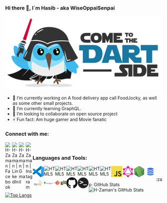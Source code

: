### Hi there 👋, I`m Hasib - aka WiseOppaiSenpai

[![](https://raw.githubusercontent.com/kevmoo/dart_side/master/Dash%20Dart%20PNG%20%20-%20white.png)](#)

- 🔭 I’m currently working on A food delivery app call FoodJocky, as well as some other small projects.
- 🌱 I’m currently learning GraphQL.
- 👯 I’m looking to collaborate on open source project
- ⚡ Fun fact: Am huge gamer and Movie fanatic

### Connect with me:
[<img align="left" alt="H-Zaman | Facebook" width="22px" src="https://i.pinimg.com/originals/ca/3b/f0/ca3bf05cfab74677e5b73b130bd30991.png" />][facebook]
[<img align="left" alt="H-Zaman | LinkedIn" width="22px" src="https://cdn.jsdelivr.net/npm/simple-icons@v3/icons/linkedin.svg" />][linkedin]
[<img align="left" alt="H-Zaman | Gmail" width="22px" src="https://cdn.iconscout.com/icon/free/png-256/gmail-32-761667.png" />][gmail]
[<img align="left" alt="H-Zaman | Instagram" width="22px" src="https://cdn.jsdelivr.net/npm/simple-icons@v3/icons/instagram.svg" />][instagram]
<br />
### Languages and Tools:

[<img align="left" alt="Visual Studio Code" width="36px" src="https://raw.githubusercontent.com/github/explore/80688e429a7d4ef2fca1e82350fe8e3517d3494d/topics/visual-studio-code/visual-studio-code.png" />][vscode]
[<img align="left" alt="HTML5" width="36px" src="https://upload.wikimedia.org/wikipedia/commons/thumb/8/8f/Breezeicons-apps-48-android-studio.svg/1200px-Breezeicons-apps-48-android-studio.svg.png" />][as]
[<img align="left" alt="HTML5" width="36px" src="https://icons.iconarchive.com/icons/blackvariant/button-ui-app-pack-two/512/XCode-icon.png" />][xc]
[<img align="left" alt="HTML5" width="36px" src="https://www.spyder-ide.org/static/images/spyder-logo.svg?h=946d9158" />][spyder]
[<img align="left" alt="HTML5" width="36px" src="https://avatars0.githubusercontent.com/u/1609975?s=280&v=4" />][dart]
[<img align="left" alt="HTML5" width="36px" src="https://cdn.iconscout.com/icon/free/png-512/flutter-2038877-1720090.png" />][flutter]
[<img align="left" alt="HTML5" width="36px" src="https://cdn3.iconfinder.com/data/icons/logos-and-brands-adobe/512/267_Python-512.png" />][python]
[<img align="left" alt="JavaScript" width="36px" src="https://raw.githubusercontent.com/github/explore/80688e429a7d4ef2fca1e82350fe8e3517d3494d/topics/javascript/javascript.png" />][js]
[<img align="left" alt="GraphQL" width="36px" src="https://raw.githubusercontent.com/github/explore/80688e429a7d4ef2fca1e82350fe8e3517d3494d/topics/graphql/graphql.png" />][gql]
[<img align="left" alt="Node.js" width="36px" src="https://raw.githubusercontent.com/github/explore/80688e429a7d4ef2fca1e82350fe8e3517d3494d/topics/nodejs/nodejs.png" />][nodejs]
[<img align="left" alt="SQL" width="36px" src="https://raw.githubusercontent.com/github/explore/80688e429a7d4ef2fca1e82350fe8e3517d3494d/topics/sql/sql.png" />][sql]
[<img align="left" alt="MySQL" width="36px" src="https://raw.githubusercontent.com/github/explore/80688e429a7d4ef2fca1e82350fe8e3517d3494d/topics/mysql/mysql.png" />][mysql]
[<img align="left" alt="MongoDB" width="36px" src="https://raw.githubusercontent.com/github/explore/80688e429a7d4ef2fca1e82350fe8e3517d3494d/topics/mongodb/mongodb.png" />][mongodb]
[<img align="left" alt="Git" width="36px" src="https://raw.githubusercontent.com/github/explore/80688e429a7d4ef2fca1e82350fe8e3517d3494d/topics/git/git.png" />][git]
[<img align="left" alt="GitHub" width="36px" src="https://raw.githubusercontent.com/github/explore/78df643247d429f6cc873026c0622819ad797942/topics/github/github.png" />][github]
[<img align="left" alt="Terminal" width="36px" src="https://raw.githubusercontent.com/github/explore/80688e429a7d4ef2fca1e82350fe8e3517d3494d/topics/terminal/terminal.png" />][terminal]

<br />
<br />
<summary>:zap: GitHub Stats</summary>
<img align="left" alt="H-Zaman's GitHub Stats" src="https://github-readme-stats.vercel.app/api?username=H-Zaman&show_icons=true&hide_border=true" />

[![Top Langs](https://github-readme-stats.vercel.app/api/top-langs/?username=h-zaman)](https://github.com/anuraghazra/github-readme-stats)

[instagram]: https://www.instagram.com/wiseoppaisenapi/
[linkedin]: https://www.linkedin.com/in/h-zaman
[gmail]: hzamantaz@gmail.com
[facebook]: https://www.facebook.com/hzamantaz
[vscode]: https://www.google.com/search?q=vscode
[as]: https://www.google.com/search?q=androidstudio
[xc]: https://www.google.com/search?q=xcode
[spyder]: https://www.google.com/search?q=xcode
[dart]: https://www.google.com/search?q=dart
[flutter]: https://www.google.com/search?q=flutter
[python]: https://www.google.com/search?q=python
[js]: https://www.google.com/search?q=javascript
[gql]: https://www.google.com/search?q=graphql
[nodejs]: https://www.google.com/search?q=nodejs
[mysql]: https://www.google.com/search?q=mysql
[sql]: https://www.google.com/search?q=sql
[mongodb]: https://www.google.com/search?q=mongodb
[git]: https://www.google.com/search?q=mongodb
[github]: https://www.google.com/search?q=mongodb
[terminal]: https://www.google.com/search?q=mongodb
